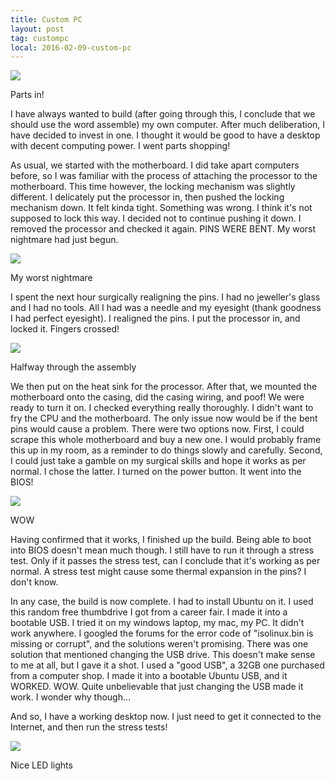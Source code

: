 ```yaml
---
title: Custom PC
layout: post
tag: custompc
local: 2016-02-09-custom-pc
---
```


<div class="image-wrapper">
<img src="/images/{{page.local}}/1.jpg">
<p class="image-caption">Parts in!</p>
</div>

I have always wanted to build (after going through this, I conclude that we should use the word assemble) my own computer. After much deliberation, I have decided to invest in one. I thought it would be good to have a desktop with decent computing power. I went parts shopping!

As usual, we started with the motherboard. I did take apart computers before, so I was familiar with the process of attaching the processor to the motherboard. This time however, the locking mechanism was slightly different. I delicately put the processor in, then pushed the locking mechanism down. It felt kinda tight. Something was wrong. I think it's not supposed to lock this way. I decided not to continue pushing it down. I removed the processor and checked it again. PINS WERE BENT. My worst nightmare had just begun.

<div class="image-wrapper">
<img src="/images/{{page.local}}/2.jpg">
<p class="image-caption">My worst nightmare</p>
</div>

I spent the next hour surgically realigning the pins. I had no jeweller's glass and I had no tools. All I had was a needle and my eyesight (thank goodness I had perfect eyesight). I realigned the pins. I put the processor in, and locked it. Fingers crossed!

<div class="image-wrapper">
<img src="/images/{{page.local}}/3.jpg">
<p class="image-caption">Halfway through the assembly</p>
</div>

We then put on the heat sink for the processor. After that, we mounted the motherboard onto the casing, did the casing wiring, and poof! We were ready to turn it on. I checked everything really thoroughly. I didn't want to fry the CPU and the motherboard. The only issue now would be if the bent pins would cause a problem. There were two options now. First, I could scrape this whole motherboard and buy a new one. I would probably frame this up in my room, as a reminder to do things slowly and carefully. Second, I could just take a gamble on my surgical skills and hope it works as per normal. I chose the latter. I turned on the power button. It went into the BIOS!

<div class="image-wrapper">
<img src="/images/{{page.local}}/4.jpg">
<p class="image-caption">WOW</p>
</div>

Having confirmed that it works, I finished up the build. Being able to boot into BIOS doesn't mean much though. I still have to run it through a stress test. Only if it passes the stress test, can I conclude that it's working as per normal. A stress test might cause some thermal expansion in the pins? I don't know.

In any case, the build is now complete. I had to install Ubuntu on it. I used this random free thumbdrive I got from a career fair. I made it into a bootable USB. I tried it on my windows laptop, my mac, my PC. It didn't work anywhere. I googled the forums for the error code of "isolinux.bin is missing or corrupt", and the solutions weren't promising. There was one solution that mentioned changing the USB drive. This doesn't make sense to me at all, but I gave it a shot. I used a "good USB", a 32GB one purchased from a computer shop. I made it into a bootable Ubuntu USB, and it WORKED. WOW. Quite unbelievable that just changing the USB made it work. I wonder why though...

And so, I have a working desktop now. I just need to get it connected to the Internet, and then run the stress tests!

<div class="image-wrapper">
<img src="/images/{{page.local}}/5.jpg">
<p class="image-caption">Nice LED lights</p>
</div>



